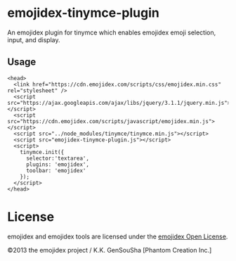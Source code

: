 emojidex-tinymce-plugin
=======================
An emojidex plugin for tinymce which enables emojidex emoji selection, input, 
and display.

Usage
-----

```
<head>
  <link href="https://cdn.emojidex.com/scripts/css/emojidex.min.css" rel="stylesheet" />
  <script src="https://ajax.googleapis.com/ajax/libs/jquery/3.1.1/jquery.min.js"></script>
  <script src="https://cdn.emojidex.com/scripts/javascript/emojidex.min.js"></script>
  <script src="../node_modules/tinymce/tinymce.min.js"></script>
  <script src="emojidex-tinymce-plugin.js"></script>
  <script>
    tinymce.init({
      selector:'textarea',
      plugins: 'emojidex',
      toolbar: 'emojidex'
    });
  </script>
</head>
```

License
=======
emojidex and emojidex tools are licensed under the
[emojidex Open License](https://www.emojidex.com/emojidex/emojidex_open_license).

©2013 the emojidex project / K.K. GenSouSha [Phantom Creation Inc.]

